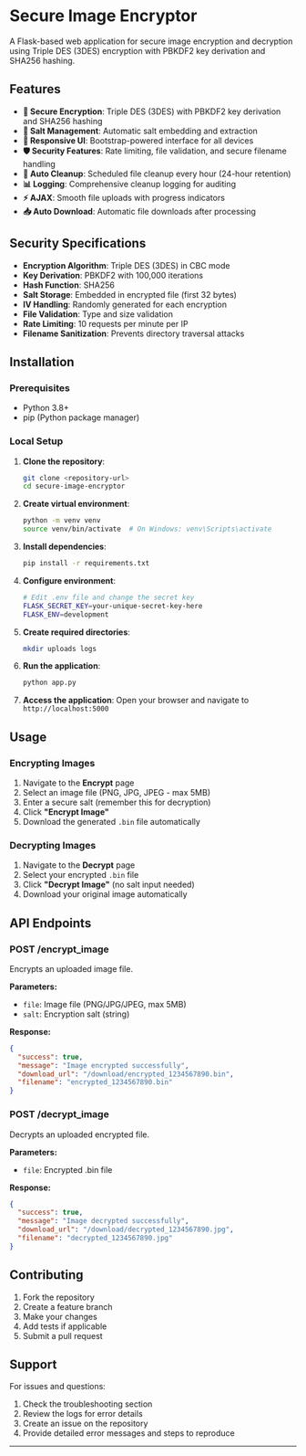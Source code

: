 # Secure Image Encryptor

A Flask-based web application for secure image encryption and decryption using Triple DES (3DES) encryption with PBKDF2 key derivation and SHA256 hashing.


## Features

- **🔐 Secure Encryption**: Triple DES (3DES) with PBKDF2 key derivation and SHA256 hashing
- **🔑 Salt Management**: Automatic salt embedding and extraction
- **📱 Responsive UI**: Bootstrap-powered interface for all devices
- **🛡️ Security Features**: Rate limiting, file validation, and secure filename handling
- **🧹 Auto Cleanup**: Scheduled file cleanup every hour (24-hour retention)
- **📊 Logging**: Comprehensive cleanup logging for auditing
- **⚡ AJAX**: Smooth file uploads with progress indicators
- **📥 Auto Download**: Automatic file downloads after processing

## Security Specifications

- **Encryption Algorithm**: Triple DES (3DES) in CBC mode
- **Key Derivation**: PBKDF2 with 100,000 iterations
- **Hash Function**: SHA256
- **Salt Storage**: Embedded in encrypted file (first 32 bytes)
- **IV Handling**: Randomly generated for each encryption
- **File Validation**: Type and size validation
- **Rate Limiting**: 10 requests per minute per IP
- **Filename Sanitization**: Prevents directory traversal attacks

## Installation

### Prerequisites

- Python 3.8+
- pip (Python package manager)

### Local Setup

1. **Clone the repository**:
   ```bash
   git clone <repository-url>
   cd secure-image-encryptor
   ```

2. **Create virtual environment**:
   ```bash
   python -m venv venv
   source venv/bin/activate  # On Windows: venv\Scripts\activate
   ```

3. **Install dependencies**:
   ```bash
   pip install -r requirements.txt
   ```

4. **Configure environment**:
   ```bash
   # Edit .env file and change the secret key
   FLASK_SECRET_KEY=your-unique-secret-key-here
   FLASK_ENV=development
   ```

5. **Create required directories**:
   ```bash
   mkdir uploads logs
   ```

6. **Run the application**:
   ```bash
   python app.py
   ```

7. **Access the application**:
   Open your browser and navigate to `http://localhost:5000`

## Usage

### Encrypting Images

1. Navigate to the **Encrypt** page
2. Select an image file (PNG, JPG, JPEG - max 5MB)
3. Enter a secure salt (remember this for decryption)
4. Click **"Encrypt Image"**
5. Download the generated `.bin` file automatically

### Decrypting Images

1. Navigate to the **Decrypt** page
2. Select your encrypted `.bin` file
3. Click **"Decrypt Image"** (no salt input needed)
4. Download your original image automatically

## API Endpoints

### POST /encrypt_image
Encrypts an uploaded image file.

**Parameters:**
- `file`: Image file (PNG/JPG/JPEG, max 5MB)
- `salt`: Encryption salt (string)

**Response:**
```json
{
  "success": true,
  "message": "Image encrypted successfully",
  "download_url": "/download/encrypted_1234567890.bin",
  "filename": "encrypted_1234567890.bin"
}
```

### POST /decrypt_image
Decrypts an uploaded encrypted file.

**Parameters:**
- `file`: Encrypted .bin file

**Response:**
```json
{
  "success": true,
  "message": "Image decrypted successfully",
  "download_url": "/download/decrypted_1234567890.jpg",
  "filename": "decrypted_1234567890.jpg"
}
```

## Contributing

1. Fork the repository
2. Create a feature branch
3. Make your changes
4. Add tests if applicable
5. Submit a pull request

## Support

For issues and questions:

1. Check the troubleshooting section
2. Review the logs for error details
3. Create an issue on the repository
4. Provide detailed error messages and steps to reproduce

---
